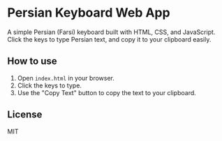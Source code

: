 # Persian Keyboard Web App

A simple Persian (Farsi) keyboard built with HTML, CSS, and JavaScript.  
Click the keys to type Persian text, and copy it to your clipboard easily.

## How to use

1. Open `index.html` in your browser.
2. Click the keys to type.
3. Use the "Copy Text" button to copy the text to your clipboard.

## License

MIT